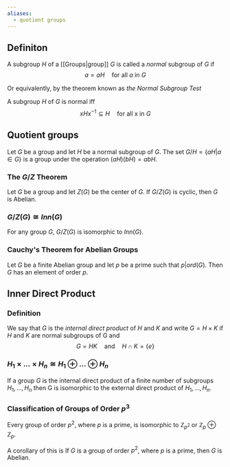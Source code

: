 ```yaml
---
aliases:
  - quotient groups
---
```

## Definiton
A subgroup $H$ of a [[Groups|group]] $G$ is called a _normal_ subgroup of $G$ if
$$
a = aH \quad \text{for all $a$ in $G$}
$$

Or equivalently, by the theorem known as _the Normal Subgroup Test_

A subgroup $H$ of $G$ is normal iff
$$
xHx^{-1} \subseteq H \quad \text{for all x in $G$}
$$


## Quotient groups
Let $G$ be a group and let $H$ be a normal subgroup of $G$. The set $G/H = \{aH | a \in G\}$ is a group under the operation $(aH)(bH) = abH$.

### The $G/Z$ Theorem
Let $G$ be a group and let $Z(G)$ be the center of $G$. If $G/Z(G)$ is cyclic, then $G$ is Abelian.

### $G/Z(G) \cong Inn(G)$
For any group $G$, $G/Z(G)$ is isomorphic to $Inn(G)$.

### Cauchy's Theorem for Abelian Groups
Let $G$ be a finite Abelian group and let $p$ be a prime such that $p \big\vert ord(G)$. Then $G$ has an element of order $p$.

## Inner Direct Product
### Definition
We say that $G$ is the _internal direct product_ of $H$ and $K$ and write $G = H \times K$ if $H$ and $K$ are normal subgroups of G and
$$ G = HK \quad \text{and} \quad H \cap K = \{e\}$$

### $H_1 \times ... \times H_n \cong H_1 \oplus ... \oplus H_n$
If a group $G$ is the internal direct product of a finite number of subgroups $H_1, ..., H_n$ then G is isomorphic to the external direct product of $H_1, ..., H_n$.

### Classification of Groups of Order $p^3$
Every group of order $p^2$, where $p$ is a prime, is isomorphic to $\mathbb{Z}_{p^2}$ or $\mathbb{Z}_p \oplus \mathbb{Z}_p$.

A corollary of this is
If $G$ is a group of order $p^2$, where $p$ is a prime, then $G$ is Abelian.